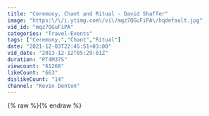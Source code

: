 ```yaml
---
title: "Ceremony, Chant and Ritual - David Shaffer"
image: "https:\/\/i.ytimg.com\/vi\/mqz7QGuFiPA\/hqdefault.jpg"
vid_id: "mqz7QGuFiPA"
categories: "Travel-Events"
tags: ["Ceremony,","Chant","Ritual"]
date: "2021-12-03T22:45:51+03:00"
vid_date: "2013-12-12T05:29:01Z"
duration: "PT4M37S"
viewcount: "61268"
likeCount: "663"
dislikeCount: "14"
channel: "Kevin Denton"
---
```

{% raw %}{% endraw %}
